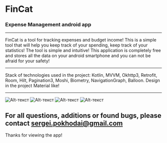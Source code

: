 # FinCat 
### Expense Management android app
__________________________________
FinCat is a tool for tracking expenses and budget income! This is a simple tool that will help you keep track of your spending, keep track of your statistics! The tool is simple and intuitive! This application is completely free and stores all the data on your android smartphone and you can not be afraid for your safety!
__________________________________

Stack of technologies used in the project: Kotlin, MVVM, Okhttp3, Retrofit, Room, Hilt, Pagination3, Moshi, Biometry, NavigationGraph, Balloon.
Design in the project Material like!

__________________________________

![Alt-текст](https://github.com/pokhodai/ExpenseManagement/blob/main/images/2023-04-04%2022.58.11.jpg "") ![Alt-текст](https://github.com/pokhodai/ExpenseManagement/blob/main/images/2023-04-04%2022.58.16.jpg "") ![Alt-текст](https://github.com/pokhodai/ExpenseManagement/blob/main/images/2023-04-04%2022.58.22.jpg "") 
![Alt-текст](https://github.com/pokhodai/ExpenseManagement/blob/main/images/2023-04-04%2022.58.28.jpg "")


## For all questions, additions or found bugs, please contact sergei.pokhodai@gmail.com

Thanks for viewing the app!
